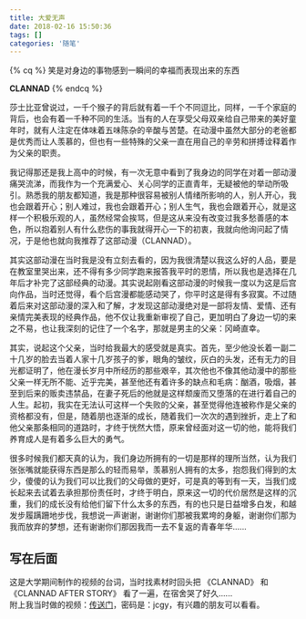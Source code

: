 ```yaml
---
title: 大爱无声
date: 2018-02-16 15:50:36
tags: []
categories: '随笔'
---
```




{% cq %}
笑是对身边的事物感到一瞬间的幸福而表现出来的东西  

**CLANNAD**
{% endcq %}

<!-- more -->



莎士比亚曾说过，一千个猴子的背后就有着一千个不同逗比，同样，一千个家庭的背后，也会有着一千种不同的生活。当有的人在享受父母双亲给自己带来的美好童年时，就有人注定在体味着五味陈杂的辛酸与苦楚。在动漫中虽然大部分的老爸都是优秀而让人羡慕的，但也有一些特殊的父亲一直在用自己的辛劳和拼搏诠释着作为父亲的职责。

我记得那还是我上高中的时候，有一次无意中看到了我身边的同学在对着一部动漫痛哭流涕，而我作为一个充满爱心、关心同学的正直青年，无疑被他的举动所吸引。熟悉我的朋友都知道，我是那种很容易被别人情绪所影响的人，别人开心，我也会跟着开心；别人难过，我也会跟着开心；别人生气，我也会跟着开心，就是这样一个积极乐观的人，虽然经常会挨骂，但是这从来没有改变过我多愁善感的本色，所以抱着别人有什么悲伤的事我就得开心一下的初衷，我就向他询问起了情况，于是他也就向我推荐了这部动漫（CLANNAD）。

其实这部动漫在当时我是没有立刻去看的，因为我很清楚以我这么好的人品，要是在教室里哭出来，还不得有多少同学跑来报答我平时的恩情，所以我也是选择在几年后才补完了这部经典的动漫。其实说起刚看这部动漫的时候我一度以为这是后宫向作品，当时还觉得，看个后宫漫都能感动哭了，你平时这是得有多寂寞。不过随着后来对这部动漫的深入和了解，才发现这部动漫绝对是一部将友情、爱情、还有亲情完美表现的经典作品，他不仅让我重新审视了自己，更加明白了身边一切的来之不易，也让我深刻的记住了一个名字，那就是男主的父亲：冈崎直幸。

其实，说起这个父亲，当时给我最大的感受就是真实。首先，至少他没长着一副二十几岁的脸去当着人家十几岁孩子的爹，眼角的皱纹，灰白的头发，还有无力的目光都证明了，他在漫长岁月中所经历的那些艰辛，其次他也不像其他动漫中的那些父亲一样无所不能、近乎完美，甚至他还有着许多的缺点和毛病：酗酒，吸烟，甚至到后来的贩卖违禁品，在妻子死后的他就是这样颓废而又堕落的在进行着自己的人生。起初，我实在无法认可这样一个失败的父亲，甚至觉得他连被称作是父亲的资格都没有，但是，随着朋也逐渐的成长，随着我们一次次的遇到挫折，走上了和他父亲那条相同的道路时，才终于恍然大悟，原来曾经面对这一切的他，能将我们养育成人是有着多么巨大的勇气。

很多时候我们都天真的认为，我们身边所拥有的一切是那样的理所当然，认为我们张张嘴就能获得东西是那么的轻而易举，羡慕别人拥有的太多，抱怨我们得到的太少，傻傻的认为我们可以比我们的父母做的更好，可是真的等到有一天，当我们成长起来去试着去承担那份责任时，才终于明白，原来这一切的代价居然是这样的沉重，我们的成长没有给他们留下什么太多的东西，有的也只是日益增多白发，和越发步履蹒跚地步伐，我想说一声谢谢，谢谢你们那被我累垮的身躯，谢谢你们那为我而放弃的梦想，还有谢谢你们那因我而一去不复返的青春年华......



写在后面
---

这是大学期间制作的视频的台词，当时找素材时回头把 《CLANNAD》 和 《CLANNAD AFTER STORY》 看了一遍，在宿舍哭了好久......  
附上我当时做的视频：[传送门](https://pan.baidu.com/s/1htUhl2k)，密码是：jcgy，有兴趣的朋友可以看看。
